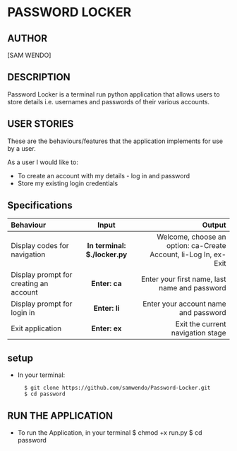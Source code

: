 # PASSWORD LOCKER

## AUTHOR
 [SAM WENDO]

## DESCRIPTION
Password Locker is a terminal run python application that allows users to store details i.e. usernames and passwords of their various accounts.

## USER STORIES
These are the behaviours/features that the application implements for use by a user.

As a user I would like to:
* To create an account with my details - log in and password
* Store my existing login credentials

## Specifications
| Behaviour | Input | Output |
| :---------------- | :---------------: | ------------------: |
| Display codes for navigation | **In terminal: $./locker.py** | Welcome, choose an option: ca-Create Account, li-Log In, ex-Exit |
| Display prompt for creating an account | **Enter: ca** | Enter your first name, last name and password |
| Display prompt for login in | **Enter: li** | Enter your account name and password |
| Exit application | **Enter: ex** | Exit the current navigation stage |

## setup

* In your terminal:
        
        $ git clone https://github.com/samwendo/Password-Locker.git
        $ cd password
## RUN THE APPLICATION
* To run the Application, in your terminal
  $ chmod +x run.py
  $ cd password